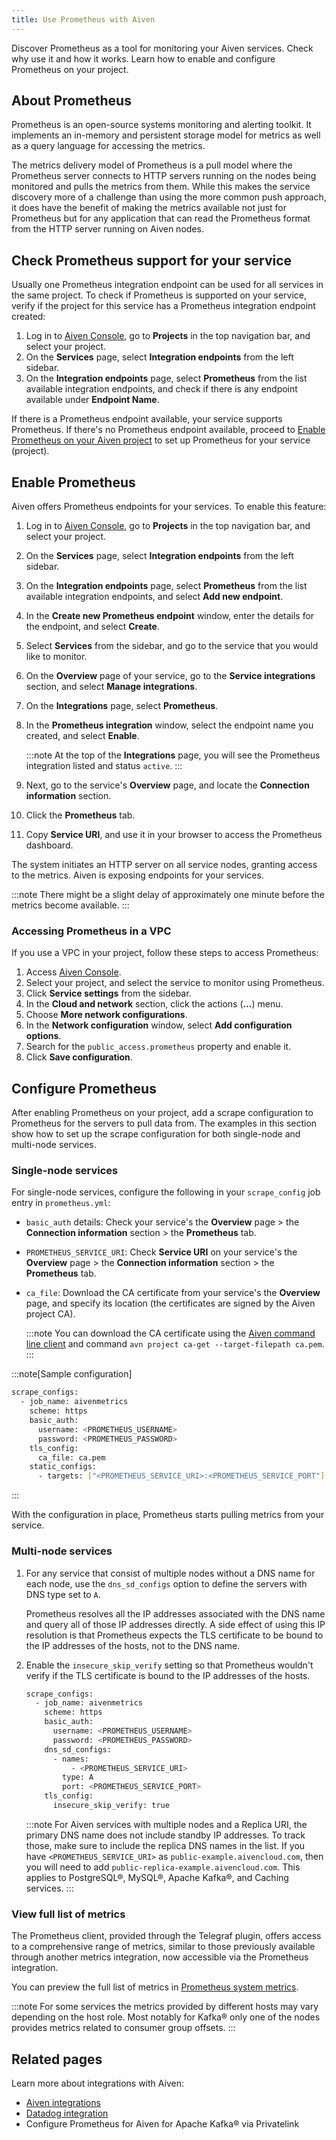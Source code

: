 ```yaml
---
title: Use Prometheus with Aiven
---
```


Discover Prometheus as a tool for monitoring your Aiven services. Check why use it and how it works. Learn how to enable and configure Prometheus on your project.

## About Prometheus

Prometheus is an open-source systems monitoring and alerting toolkit. It
implements an in-memory and persistent storage model for metrics as well
as a query language for accessing the metrics.

The metrics delivery model of Prometheus is a pull model where the
Prometheus server connects to HTTP servers running on the nodes being
monitored and pulls the metrics from them. While this makes the service
discovery more of a challenge than using the more common push approach,
it does have the benefit of making the metrics available not just for
Prometheus but for any application that can read the Prometheus format
from the HTTP server running on Aiven nodes.

## Check Prometheus support for your service

Usually one Prometheus integration endpoint can be used for all services
in the same project. To check if Prometheus is supported on your
service, verify if the project for this service has a
Prometheus integration endpoint created:

1. Log in to [Aiven Console](https://console.aiven.io/), go to
   **Projects** in the top navigation bar, and select your project.
1. On the **Services** page, select **Integration endpoints** from the
   left sidebar.
1. On the **Integration endpoints** page, select **Prometheus** from
   the list available integration endpoints, and check if there is any
   endpoint available under **Endpoint Name**.

If there is a Prometheus endpoint available, your service supports
Prometheus. If there's no Prometheus endpoint available, proceed to
[Enable Prometheus on your Aiven project](/docs/platform/howto/integrations/prometheus-metrics#enable-prometheus) to set up Prometheus for your service (project).

## Enable Prometheus

Aiven offers Prometheus endpoints for your services. To enable this
feature:

1. Log in to [Aiven Console](https://console.aiven.io/), go to
   **Projects** in the top navigation bar, and select your project.

1. On the **Services** page, select **Integration endpoints** from the
   left sidebar.

1. On the **Integration endpoints** page, select **Prometheus** from
   the list available integration endpoints, and select **Add new
   endpoint**.

1. In the **Create new Prometheus endpoint** window, enter the details
   for the endpoint, and select **Create**.

1. Select **Services** from the sidebar, and go to the service
   that you would like to monitor.

1. On the **Overview** page of your service, go to the **Service
   integrations** section, and select **Manage integrations**.

1. On the **Integrations** page, select **Prometheus**.

1. In the **Prometheus integration** window, select the endpoint name
   you created, and select **Enable**.

   :::note
   At the top of the **Integrations** page, you will see the Prometheus
   integration listed and status `active`.
   :::

1. Next, go to the service's **Overview** page, and locate
   the **Connection information** section.

1. Click the **Prometheus** tab.

1. Copy **Service URI**, and use it in your browser to access the
   Prometheus dashboard.

The system initiates an HTTP server on all service nodes, granting
access to the metrics. Aiven is exposing endpoints for your services.

:::note
There might be a slight delay of approximately one minute before the
metrics become available.
:::

### Accessing Prometheus in a VPC

If you use a VPC in your project, follow these steps to access
Prometheus:

1. Access [Aiven Console](https://console.aiven.io/).
1. Select your project, and select the service to monitor
   using Prometheus.
1. Click **Service settings** from the sidebar.
1. In the **Cloud and network** section, click the actions
   (**...**) menu.
1. Choose **More network configurations**.
1. In the **Network configuration** window, select **Add configuration
   options**.
1. Search for the `public_access.prometheus` property and enable it.
1. Click **Save configuration**.

## Configure Prometheus

After enabling Prometheus on your project, add a scrape configuration to
Prometheus for the servers to pull data from. The examples in
this section show how to set up the scrape configuration for both
single-node and multi-node services.

### Single-node services

For single-node services, configure the following in your
`scrape_config` job entry in `prometheus.yml`:

-   `basic_auth` details: Check your service's the **Overview** page >
    the **Connection information** section > the **Prometheus** tab.

-   `PROMETHEUS_SERVICE_URI`: Check **Service URI** on your service's
    the **Overview** page > the **Connection information** section >
    the **Prometheus** tab.

-   `ca_file`: Download the CA certificate from your service's the
    **Overview** page, and specify its location (the certificates are
    signed by the Aiven project CA).

    :::note
    You can download the CA certificate using the [Aiven command line
    client](https://github.com/aiven/aiven-client/) and command
    `avn project ca-get --target-filepath ca.pem`.
    :::

:::note[Sample configuration]

```bash
scrape_configs:
  - job_name: aivenmetrics
    scheme: https
    basic_auth:
      username: <PROMETHEUS_USERNAME>
      password: <PROMETHEUS_PASSWORD>
    tls_config:
      ca_file: ca.pem
    static_configs:
      - targets: ["<PROMETHEUS_SERVICE_URI>:<PROMETHEUS_SERVICE_PORT"]
```

:::

With the configuration in place, Prometheus starts pulling metrics from
your service.

### Multi-node services

1. For any service that consist of multiple nodes without a DNS name
    for each node, use the `dns_sd_configs` option to define the servers
    with DNS type set to `A`.

   Prometheus resolves all the IP addresses associated with the DNS name
   and query all of those IP addresses directly. A side effect of using
   this IP resolution is that Prometheus expects the TLS certificate to be
   bound to the IP addresses of the hosts, not to the DNS name.

1. Enable the `insecure_skip_verify` setting so that Prometheus
   wouldn't verify if the TLS certificate is bound to the IP addresses
   of the hosts.

    ```bash
    scrape_configs:
      - job_name: aivenmetrics
        scheme: https
        basic_auth:
          username: <PROMETHEUS_USERNAME>
          password: <PROMETHEUS_PASSWORD>
        dns_sd_configs:
          - names:
              - <PROMETHEUS_SERVICE_URI>
            type: A
            port: <PROMETHEUS_SERVICE_PORT>
        tls_config:
          insecure_skip_verify: true
    ```

   :::note
   For Aiven services with multiple nodes and a Replica URI, the primary
   DNS name does not include standby IP addresses. To track those, make
   sure to include the replica DNS names in the list. If you have
   `<PROMETHEUS_SERVICE_URI>` as `public-example.aivencloud.com`, then you
   will need to add `public-replica-example.aivencloud.com`. This applies
   to PostgreSQL®, MySQL®, Apache Kafka®, and Caching services.
   :::

### View full list of metrics

The Prometheus client, provided through the Telegraf plugin, offers access to a
comprehensive range of metrics, similar to those previously available through another
metrics integration, now accessible via the Prometheus integration.

You can preview the full list of metrics in
[Prometheus system metrics](/docs/integrations/prometheus-system-metrics).

:::note
For some services the metrics provided by different hosts may vary
depending on the host role. Most notably for Kafka® only one of the
nodes provides metrics related to consumer group offsets.
:::

## Related pages

Learn more about integrations with Aiven:

-   [Aiven integrations](/docs/platform/concepts/service-integration)
-   [Datadog integration](/docs/integrations/datadog)
-   Configure Prometheus for Aiven for Apache Kafka® via Privatelink
